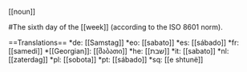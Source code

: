 [[noun]]

#The sixth day of the [[week]] (according to the ISO 8601 norm).

==Translations==
*de: [[Samstag]]
*eo: [[sabato]]
*es: [[sábado]]
*fr: [[samedi]]
*[[Georgian]]: [[შაბათი]]
*he: [[שבת]]
*it: [[sabato]]
*nl: [[zaterdag]]
*pl: [[sobota]]
*pt: [[s&aacute;bado]]
*sq: [[e shtunë]]